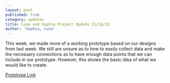 ```yaml
---
layout: post
published: true
category: updates
title: Luna and Sophia Project Update 11/16/22
author: 'Sophia, Luna'
---
```

This week, we made more of a working prototype based on our designs from last week. We still are unsure as to how to easily collect data and make the necessary connections as to have enough data points that we can include in our prototype. However, this shows the basic idea of what we would like to create. 

[Prototype Link](https://www.figma.com/proto/a4fenE9faiZGrNQyEjvxBt/CMS.633-Prototype?node-id=5%3A40&scaling=scale-down&page-id=0%3A1&starting-point-node-id=5%3A40)